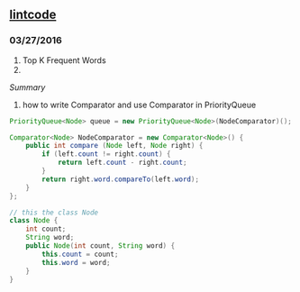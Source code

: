 ## [lintcode](lintcode.com)

### 03/27/2016
1. Top K Frequent Words
2. 

*Summary*
1. how to write Comparator and use Comparator in PriorityQueue
```java
PriorityQueue<Node> queue = new PriorityQueue<Node>(NodeComparator)();

Comparator<Node> NodeComparator = new Comparator<Node>() {
    public int compare (Node left, Node right) {
        if (left.count != right.count) {
            return left.count - right.count;
        }
        return right.word.compareTo(left.word);
    }
};

// this the class Node
class Node {
    int count;
    String word;
    public Node(int count, String word) {
        this.count = count;
        this.word = word;
    }
}
```

